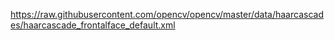 https://raw.githubusercontent.com/opencv/opencv/master/data/haarcascades/haarcascade_frontalface_default.xml

